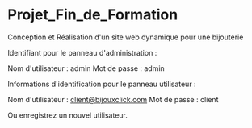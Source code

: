 # Projet_Fin_de_Formation
Conception et Réalisation d'un site web dynamique pour une bijouterie

Identifiant pour le panneau d'administration :

Nom d'utilisateur : admin
Mot de passe : admin

Informations d'identification pour le panneau utilisateur :

Nom d'utilisateur : client@bijouxclick.com
Mot de passe : client

 Ou enregistrez un nouvel utilisateur.